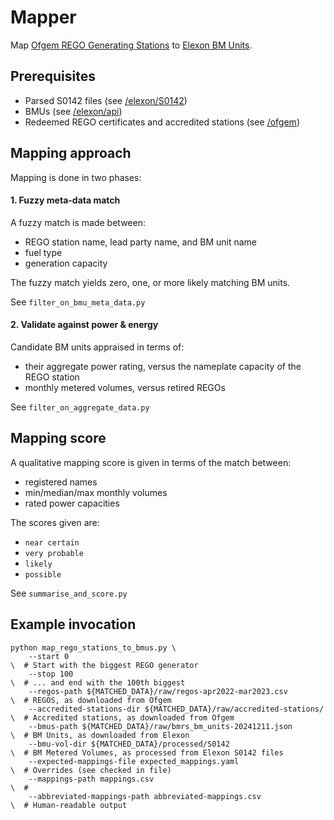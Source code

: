 Mapper
====================


Map [Ofgem REGO Generating Stations](https://renewablesandchp.ofgem.gov.uk/) to [Elexon BM Units](https://bmrs.elexon.co.uk/api-documentation/endpoint/reference/bmunits/all).

Prerequisites
----------
- Parsed S0142 files (see [/elexon/S0142](../elexon/S0142))
- BMUs (see [/elexon/api](../elexon/api))
- Redeemed REGO certificates and accredited stations (see [/ofgem](../ofgem))

Mapping approach
----------
Mapping is done in two phases:

#### 1. Fuzzy meta-data match
A fuzzy match is made between:
- REGO station name, lead party name, and BM unit name
- fuel type
- generation capacity

The fuzzy match yields zero, one, or more likely matching BM units.

See `filter_on_bmu_meta_data.py`

#### 2. Validate against power & energy
Candidate BM units appraised in terms of:
- their aggregate power rating, versus the nameplate capacity of the REGO station
- monthly metered volumes, versus retired REGOs

See `filter_on_aggregate_data.py`

Mapping score
----------
A qualitative mapping score is given in terms of the match between:
- registered names
- min/median/max monthly volumes
- rated power capacities

The scores given are:
- `near certain`
- `very probable`
- `likely`
- `possible`

See `summarise_and_score.py`

Example invocation
----------

    python map_rego_stations_to_bmus.py \
        --start 0                                                           \  # Start with the biggest REGO generator
        --stop 100                                                          \  # ... and end with the 100th biggest
        --regos-path ${MATCHED_DATA}/raw/regos-apr2022-mar2023.csv          \  # REGOS, as downloaded from Ofgem
        --accredited-stations-dir ${MATCHED_DATA}/raw/accredited-stations/  \  # Accredited stations, as downloaded from Ofgem
        --bmus-path ${MATCHED_DATA}/raw/bmrs_bm_units-20241211.json         \  # BM Units, as downloaded from Elexon
        --bmu-vol-dir ${MATCHED_DATA}/processed/S0142                       \  # BM Metered Volumes, as processed from Elexon S0142 files
        --expected-mappings-file expected_mappings.yaml                     \  # Overrides (see checked in file)
        --mappings-path mappings.csv                                        \  #
        --abbreviated-mappings-path abbreviated-mappings.csv                \  # Human-readable output
